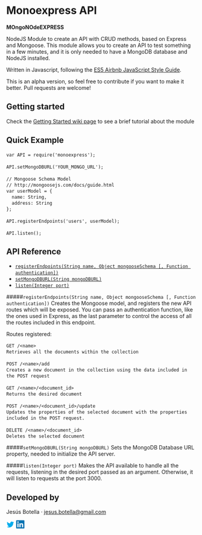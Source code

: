 # Monoexpress API
**MOngoNOdeEXPRESS**

NodeJS Module to create an API with CRUD methods, based on Express and Mongoose. This module allows you to create an API to test something in a few minutes, and it is only needed to have a MongoDB database and NodeJS installed.

Written in Javascript, following the [ES5 Airbnb JavaScript Style Guide](https://github.com/airbnb/javascript/tree/master/es5#the-javascript-style-guide-guide).

This is an alpha version, so feel free to contribute if you want to make it better. Pull requests are welcome!

**Getting started**
--------------------
Check the [Getting Started wiki page](https://github.com/jesusbotella/NodeSimpleAPI/wiki/Getting-Started) to see a brief tutorial about the module

**Quick Example**
--------------------

    var API = require('monoexpress');

    API.setMongoDBURL('YOUR_MONGO_URL');

    // Mongoose Schema Model
    // http://mongoosejs.com/docs/guide.html
    var userModel = {
      name: String,
      address: String
    };

    API.registerEndpoints('users', userModel);

    API.listen();

**API Reference**
--------------------
- [`registerEndpoints(String name, Object mongooseSchema [, Function authentication])`](http://)
- [`setMongoDBURL(String mongoDBURL)`](http://)
- [`listen(Integer port)`](http://)

#####`registerEndpoints(String name, Object mongooseSchema [, Function authentication])`
Creates the Mongoose model, and registers the new API routes which will be exposed. You can pass an authentication function, like the ones used in Express, as the last parameter to control the access of all the routes included in this endpoint.

Routes registered:

    GET /<name>
    Retrieves all the documents within the collection

    POST /<name>/add
    Creates a new document in the collection using the data included in the POST request

    GET /<name>/<document_id>
    Returns the desired document

    POST /<name>/<document_id>/update
    Updates the properties of the selected document with the properties included in the POST request.

    DELETE /<name>/<document_id>
    Deletes the selected document

#####`setMongoDBURL(String mongoDBURL)`
Sets the MongoDB Database URL property, needed to initialize the API server.

#####`listen(Integer port)`
Makes the API available to handle all the requests, listening in the desired port passed as an argument. Otherwise, it will listen to requests at the port 3000.

**Developed by**
--------------------
Jesús Botella · jesus.botella@gmail.com

[![Twitter][2]][1] [![LinkedIn][4]][3]

  [1]: http://twitter.com/sn00b
  [2]: https://github.com/jesusbotella/PebbleBiciMAD/blob/master/social_icons/twitter.png?raw=true
  [3]: https://linkedin.com/in/jesusbotella
  [4]: https://github.com/jesusbotella/PebbleBiciMAD/blob/master/social_icons/linkedin.png?raw=true
